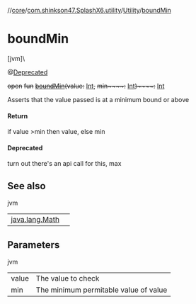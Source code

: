 //[core](../../../index.md)/[com.shinkson47.SplashX6.utility](../index.md)/[Utility](index.md)/[boundMin](bound-min.md)

# boundMin

[jvm]\

@[Deprecated](https://docs.oracle.com/javase/8/docs/api/java/lang/Deprecated.html)

~~open~~ ~~fun~~ [~~boundMin~~](bound-min.md)~~(~~~~value~~~~:~~ [Int](https://kotlinlang.org/api/latest/jvm/stdlib/kotlin/-int/index.html)~~,~~ ~~min~~~~:~~ [Int](https://kotlinlang.org/api/latest/jvm/stdlib/kotlin/-int/index.html)~~)~~~~:~~ [Int](https://kotlinlang.org/api/latest/jvm/stdlib/kotlin/-int/index.html)

Asserts that the value passed is at a minimum bound or above

#### Return

if value >min then value, else min

#### Deprecated

turn out there's an api call for this, max

## See also

jvm

| | |
|---|---|
| [java.lang.Math](https://docs.oracle.com/javase/8/docs/api/java/lang/Math.html#max-int-int-) |  |

## Parameters

jvm

| | |
|---|---|
| value | The value to check |
| min | The minimum permitable value of value |
